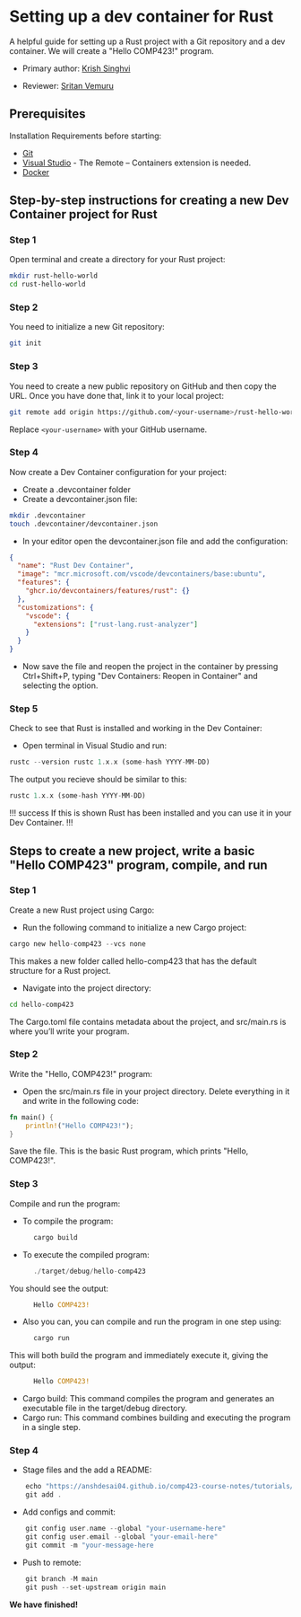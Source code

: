 # Setting up a dev container for Rust


A helpful guide for setting up a Rust project with a Git repository and a dev container. We will create a "Hello COMP423!" program.

* Primary author: [Krish Singhvi](https://github.com/krishsinghvi)

* Reviewer: [Sritan Vemuru](https://github.com/svemuru15)

## **Prerequisites**

Installation Requirements before starting:

* [Git](https://git-scm.com/) 
* [Visual Studio](https://code.visualstudio.com/) - The Remote – Containers extension is needed.
* [Docker](https://www.docker.com/)

## **Step-by-step instructions for creating a new Dev Container project for Rust**

### **Step 1**

Open terminal and create a directory for your Rust project:

```bash
mkdir rust-hello-world
cd rust-hello-world
```

### **Step 2**

You need to initialize a new Git repository:

``` bash
git init
```

### **Step 3**

You need to create a new public repository on GitHub and then copy the URL. Once you have done that, link it to your local project:

``` bash
git remote add origin https://github.com/<your-username>/rust-hello-world.git
```
Replace ```<your-username>``` with your GitHub username.

### **Step 4**

Now create a Dev Container configuration for your project:

* Create a .devcontainer folder 
* Create a devcontainer.json file:

``` bash
mkdir .devcontainer
touch .devcontainer/devcontainer.json
```

* In your editor open the devcontainer.json file and add the configuration:

```json
{
  "name": "Rust Dev Container",
  "image": "mcr.microsoft.com/vscode/devcontainers/base:ubuntu",
  "features": {
    "ghcr.io/devcontainers/features/rust": {}
  },
  "customizations": {
    "vscode": {
      "extensions": ["rust-lang.rust-analyzer"]
    }
  }
}
```

* Now save the file and reopen the project in the container by pressing Ctrl+Shift+P, typing "Dev Containers: Reopen in Container" and selecting the option.

### **Step 5**
Check to see that Rust is installed and working in the Dev Container:

* Open terminal in Visual Studio and run:

```rust
rustc --version rustc 1.x.x (some-hash YYYY-MM-DD)
```

The output you recieve should be similar to this:

``` rust
rustc 1.x.x (some-hash YYYY-MM-DD)
```

!!! success
If this is shown Rust has been installed and you can use it in your Dev Container.
!!!

## **Steps to create a new project, write a basic "Hello COMP423" program, compile, and run**

### **Step 1**

Create a new Rust project using Cargo: 

* Run the following command to initialize a new Cargo project:

``` rust
cargo new hello-comp423 --vcs none
```
This makes a new folder called hello-comp423 that has the default structure for a Rust project.

* Navigate into the project directory:

``` bash
cd hello-comp423
```

The Cargo.toml file contains metadata about the project, and src/main.rs is where you’ll write your program.

### **Step 2**
Write the "Hello, COMP423!" program:

* Open the src/main.rs file in your project directory. Delete everything in it and write in the following code:
``` rust
fn main() {
    println!("Hello COMP423!");
}
```
Save the file. This is the basic Rust program, which prints "Hello, COMP423!".

### **Step 3**

Compile and run the program:

* To compile the program:
``` rust
      cargo build
```

* To execute the compiled program:
``` rust
      ./target/debug/hello-comp423
```
You should see the output:
``` rust
      Hello COMP423!
```
* Also you can, you can compile and run the program in one step using:
``` rust
      cargo run
```
This will both build the program and immediately execute it, giving the output:
``` rust
      Hello COMP423!
```

* Cargo build: This command compiles the program and generates an executable file in the target/debug directory.
* Cargo run: This command combines building and executing the program in a single step.

### **Step 4**
* Stage files and the add a README:
``` rust
    echo "https://anshdesai04.github.io/comp423-course-notes/tutorials/rust-setup/" > README.md
    git add .
```
* Add configs and commit:
``` rust
    git config user.name --global "your-username-here"
    git config user.email --global "your-email-here"
    git commit -m "your-message-here
```
* Push to remote:
``` rust
    git branch -M main
    git push --set-upstream origin main
```
**We have finished!**
